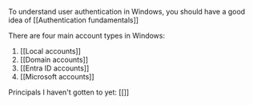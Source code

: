 To understand user authentication in Windows, you should have a good idea of [[Authentication fundamentals]]

There are four main account types in Windows:
1. [[Local accounts]]
2. [[Domain accounts]]
3. [[Entra ID accounts]]
4. [[Microsoft accounts]]

Principals I haven't gotten to yet:
[[]]